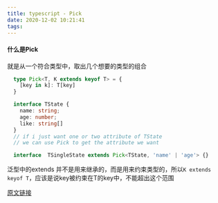 ```yaml
---
title: typescript - Pick
date: 2020-12-02 10:21:41
tags:
---
```


#### 什么是Pick

就是从一个符合类型中，取出几个想要的类型的组合

~~~ts
  type Pick<T, K extends keyof T> = {
    [key in k]: T[key]
  }

  interface TState {
    name: string;
    age: number;
    like: string[]
  }
  // if i just want one or two attribute of TState
  // we can use Pick to get the attribute we want

  interface  TSingleState extends Pick<TState, 'name' | 'age'> {}
~~~

泛型中的extends 并不是用来继承的，而是用来约束类型的，所以`K extends keyof T`，应该是说key被约束在T的key中，不能超出这个范围

[原文链接](https://blog.csdn.net/qq_28992047/article/details/106879772)
